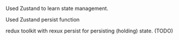 Used Zustand to learn state management.

Used  Zustand persist function

 redux toolkit with rexux persist for persisting (holding) state. (TODO)